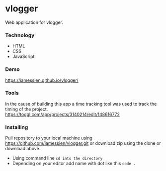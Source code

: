 # vlogger

Web application for vlogger.

### Technology

- HTML
- CSS
- JavaScript


### Demo
https://iamessien.github.io/vlogger/


### Tools
In the cause of building this app a time tracking tool was used to track the timing of the project.
https://toggl.com/app/projects/3140214/edit/148616772


### Installing
Pull repository to your local machine using https://github.com/iamessien/vlogger.git or download zip using the clone or download above.

- Using command line `cd into the directory`
- Depending on your editor add name with dot like this `code .`

